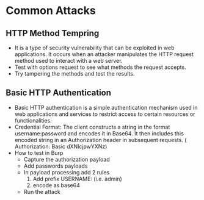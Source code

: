 # Common Attacks

## HTTP Method Tempring
* It is a type of security vulnerability that can be exploited in web applications. It occurs when an attacker manipulates the HTTP request method used to interact with a web server.
* Test with options request to see what methods the request accepts.
* Try tampering the methods and test the results.

## Basic HTTP Authentication
* Basic HTTP authentication is a simple authentication mechanism used in web applications and services to restrict access to certain resources or functionalities.
* Credential Format: The client constructs a string in the format username:password and encodes it in Base64. It then includes this encoded string in an Authorization header in subsequent requests. ( Authorization: Basic dXNlcjpwYXNz)
* How to test in Burp
  - Capture the authorization payload
  - Add passwords payloads
  - In payload processing add 2 rules
    1. Add prefix USERNAME: (i.e. admin)
    2. encode as base64
  - Run the attack
 
